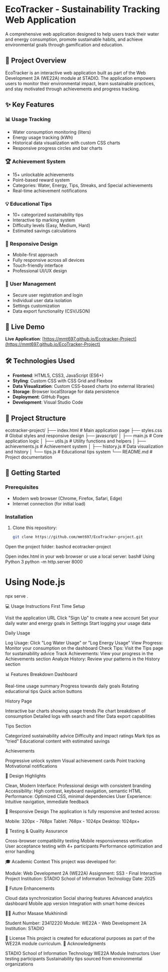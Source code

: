 # EcoTracker - Sustainability Tracking Web Application

A comprehensive web application designed to help users track their water and energy consumption, promote sustainable habits, and achieve environmental goals through gamification and education.

## 🌱 Project Overview

EcoTracker is an interactive web application built as part of the Web Development 2A (WE22A) module at STADIO. The application empowers users to monitor their environmental impact, learn sustainable practices, and stay motivated through achievements and progress tracking.

## ✨ Key Features

### 📊 **Usage Tracking**
- Water consumption monitoring (liters)
- Energy usage tracking (kWh)
- Historical data visualization with custom CSS charts
- Responsive progress circles and bar charts

### 🏆 **Achievement System**
- 15+ unlockable achievements
- Point-based reward system
- Categories: Water, Energy, Tips, Streaks, and Special achievements
- Real-time achievement notifications

### 💡 **Educational Tips**
- 10+ categorized sustainability tips
- Interactive tip marking system
- Difficulty levels (Easy, Medium, Hard)
- Estimated savings calculations

### 📱 **Responsive Design**
- Mobile-first approach
- Fully responsive across all devices
- Touch-friendly interface
- Professional UI/UX design

### 🔐 **User Management**
- Secure user registration and login
- Individual user data isolation
- Settings customization
- Data export functionality (CSV/JSON)

## 🚀 Live Demo

**Live Application**: [https://mmt697.github.io/Ecotracker-Project](https://mmt697.github.io/EcoTracker-Project)

## 🛠️ Technologies Used

- **Frontend**: HTML5, CSS3, JavaScript (ES6+)
- **Styling**: Custom CSS with CSS Grid and Flexbox
- **Data Visualization**: Custom CSS-based charts (no external libraries)
- **Storage**: Browser localStorage for data persistence
- **Deployment**: GitHub Pages
- **Development**: Visual Studio Code

## 📁 Project Structure
ecotracker-project/
├── index.html              # Main application page
├── styles.css              # Global styles and responsive design
├── javascript/
│   ├── main.js             # Core application logic
│   ├── utils.js            # Utility functions and helpers
│   ├── achievements.js     # Achievement system
│   ├── history.js          # Data visualization and history
│   └── tips.js             # Educational tips system
└── README.md               # Project documentation

## 🎯 Getting Started

### Prerequisites
- Modern web browser (Chrome, Firefox, Safari, Edge)
- Internet connection (for initial load)

### Installation
1. Clone this repository:
   ```bash
   git clone https://github.com/mmt697/EcoTracker-project.git

Open the project folder:
bashcd ecotracker-project

Open index.html in your web browser or use a local server:
bash# Using Python 3
python -m http.server 8000

# Using Node.js
npx serve .


💻 Usage Instructions
First Time Setup

Visit the application URL
Click "Sign Up" to create a new account
Set your daily water and energy goals in Settings
Start logging your usage data

Daily Usage

Log Usage: Click "Log Water Usage" or "Log Energy Usage"
View Progress: Monitor your consumption on the dashboard
Check Tips: Visit the Tips page for sustainability advice
Track Achievements: View your progress in the Achievements section
Analyze History: Review your patterns in the History section

📊 Features Breakdown
Dashboard

Real-time usage summary
Progress towards daily goals
Rotating educational tips
Quick action buttons

History Page

Interactive bar charts showing usage trends
Pie chart breakdown of consumption
Detailed logs with search and filter
Data export capabilities

Tips Section

Categorized sustainability advice
Difficulty and impact ratings
Mark tips as "tried"
Educational content with estimated savings

Achievements

Progressive unlock system
Visual achievement cards
Point tracking
Motivational notifications

🎨 Design Highlights

Clean, Modern Interface: Professional design with consistent branding
Accessibility: High contrast, keyboard navigation, semantic HTML
Performance: Optimized CSS, minimal dependencies
User Experience: Intuitive navigation, immediate feedback

📱 Responsive Design
The application is fully responsive and tested across:

Mobile: 320px - 768px
Tablet: 768px - 1024px
Desktop: 1024px+

🧪 Testing & Quality Assurance

Cross-browser compatibility testing
Mobile responsiveness verification
User acceptance testing with 4+ participants
Performance optimization and error handling

🎓 Academic Context
This project was developed for:

Module: Web Development 2A (WE22A)
Assignment: SS3 - Final Interactive Project
Institution: STADIO School of Information Technology
Date: 2025

🔮 Future Enhancements

Cloud data synchronization
Social sharing features
Advanced analytics dashboard
Mobile app version
Integration with smart home devices

👨‍💻 Author
Masase Mukhinindi

Student Number: 23412220
Module: WE22A - Web Development 2A
Institution: STADIO

📄 License
This project is created for educational purposes as part of the WE22A module curriculum.
🙏 Acknowledgments

STADIO School of Information Technology
WE22A Module Instructors
User testing participants
Sustainability tips sourced from environmental organizations
